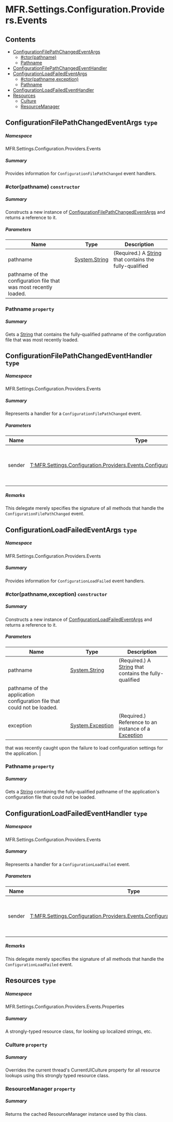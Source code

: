 <a name='assembly'></a>
# MFR.Settings.Configuration.Providers.Events

## Contents

- [ConfigurationFilePathChangedEventArgs](#T-MFR-Settings-Configuration-Providers-Events-ConfigurationFilePathChangedEventArgs 'MFR.Settings.Configuration.Providers.Events.ConfigurationFilePathChangedEventArgs')
  - [#ctor(pathname)](#M-MFR-Settings-Configuration-Providers-Events-ConfigurationFilePathChangedEventArgs-#ctor-System-String- 'MFR.Settings.Configuration.Providers.Events.ConfigurationFilePathChangedEventArgs.#ctor(System.String)')
  - [Pathname](#P-MFR-Settings-Configuration-Providers-Events-ConfigurationFilePathChangedEventArgs-Pathname 'MFR.Settings.Configuration.Providers.Events.ConfigurationFilePathChangedEventArgs.Pathname')
- [ConfigurationFilePathChangedEventHandler](#T-MFR-Settings-Configuration-Providers-Events-ConfigurationFilePathChangedEventHandler 'MFR.Settings.Configuration.Providers.Events.ConfigurationFilePathChangedEventHandler')
- [ConfigurationLoadFailedEventArgs](#T-MFR-Settings-Configuration-Providers-Events-ConfigurationLoadFailedEventArgs 'MFR.Settings.Configuration.Providers.Events.ConfigurationLoadFailedEventArgs')
  - [#ctor(pathname,exception)](#M-MFR-Settings-Configuration-Providers-Events-ConfigurationLoadFailedEventArgs-#ctor-System-String,System-Exception- 'MFR.Settings.Configuration.Providers.Events.ConfigurationLoadFailedEventArgs.#ctor(System.String,System.Exception)')
  - [Pathname](#P-MFR-Settings-Configuration-Providers-Events-ConfigurationLoadFailedEventArgs-Pathname 'MFR.Settings.Configuration.Providers.Events.ConfigurationLoadFailedEventArgs.Pathname')
- [ConfigurationLoadFailedEventHandler](#T-MFR-Settings-Configuration-Providers-Events-ConfigurationLoadFailedEventHandler 'MFR.Settings.Configuration.Providers.Events.ConfigurationLoadFailedEventHandler')
- [Resources](#T-MFR-Settings-Configuration-Providers-Events-Properties-Resources 'MFR.Settings.Configuration.Providers.Events.Properties.Resources')
  - [Culture](#P-MFR-Settings-Configuration-Providers-Events-Properties-Resources-Culture 'MFR.Settings.Configuration.Providers.Events.Properties.Resources.Culture')
  - [ResourceManager](#P-MFR-Settings-Configuration-Providers-Events-Properties-Resources-ResourceManager 'MFR.Settings.Configuration.Providers.Events.Properties.Resources.ResourceManager')

<a name='T-MFR-Settings-Configuration-Providers-Events-ConfigurationFilePathChangedEventArgs'></a>
## ConfigurationFilePathChangedEventArgs `type`

##### Namespace

MFR.Settings.Configuration.Providers.Events

##### Summary

Provides information for `ConfigurationFilePathChanged` event handlers.

<a name='M-MFR-Settings-Configuration-Providers-Events-ConfigurationFilePathChangedEventArgs-#ctor-System-String-'></a>
### #ctor(pathname) `constructor`

##### Summary

Constructs a new instance of
[ConfigurationFilePathChangedEventArgs](#T-MFR-Settings-Configuration-Providers-Events-ConfigurationFilePathChangedEventArgs 'MFR.Settings.Configuration.Providers.Events.ConfigurationFilePathChangedEventArgs')
and returns a reference to it.

##### Parameters

| Name | Type | Description |
| ---- | ---- | ----------- |
| pathname | [System.String](http://msdn.microsoft.com/query/dev14.query?appId=Dev14IDEF1&l=EN-US&k=k:System.String 'System.String') | (Required.) A [String](http://msdn.microsoft.com/query/dev14.query?appId=Dev14IDEF1&l=EN-US&k=k:System.String 'System.String') that contains the fully-qualified
pathname of the configuration file that was most recently loaded. |

<a name='P-MFR-Settings-Configuration-Providers-Events-ConfigurationFilePathChangedEventArgs-Pathname'></a>
### Pathname `property`

##### Summary

Gets a [String](http://msdn.microsoft.com/query/dev14.query?appId=Dev14IDEF1&l=EN-US&k=k:System.String 'System.String') that contains the fully-qualified
pathname of the configuration file that was most recently loaded.

<a name='T-MFR-Settings-Configuration-Providers-Events-ConfigurationFilePathChangedEventHandler'></a>
## ConfigurationFilePathChangedEventHandler `type`

##### Namespace

MFR.Settings.Configuration.Providers.Events

##### Summary

Represents a handler for a `ConfigurationFilePathChanged` event.

##### Parameters

| Name | Type | Description |
| ---- | ---- | ----------- |
| sender | [T:MFR.Settings.Configuration.Providers.Events.ConfigurationFilePathChangedEventHandler](#T-T-MFR-Settings-Configuration-Providers-Events-ConfigurationFilePathChangedEventHandler 'T:MFR.Settings.Configuration.Providers.Events.ConfigurationFilePathChangedEventHandler') | Reference to the instance of the object that raised the event. |

##### Remarks

This delegate merely specifies the signature of all methods that handle the
`ConfigurationFilePathChanged` event.

<a name='T-MFR-Settings-Configuration-Providers-Events-ConfigurationLoadFailedEventArgs'></a>
## ConfigurationLoadFailedEventArgs `type`

##### Namespace

MFR.Settings.Configuration.Providers.Events

##### Summary

Provides information for `ConfigurationLoadFailed` event handlers.

<a name='M-MFR-Settings-Configuration-Providers-Events-ConfigurationLoadFailedEventArgs-#ctor-System-String,System-Exception-'></a>
### #ctor(pathname,exception) `constructor`

##### Summary

Constructs a new instance of
[ConfigurationLoadFailedEventArgs](#T-MFR-Settings-Configuration-Providers-Events-ConfigurationLoadFailedEventArgs 'MFR.Settings.Configuration.Providers.Events.ConfigurationLoadFailedEventArgs')
and returns a reference to it.

##### Parameters

| Name | Type | Description |
| ---- | ---- | ----------- |
| pathname | [System.String](http://msdn.microsoft.com/query/dev14.query?appId=Dev14IDEF1&l=EN-US&k=k:System.String 'System.String') | (Required.) A [String](http://msdn.microsoft.com/query/dev14.query?appId=Dev14IDEF1&l=EN-US&k=k:System.String 'System.String') that contains the fully-qualified
pathname of the application configuration file that could not be loaded. |
| exception | [System.Exception](http://msdn.microsoft.com/query/dev14.query?appId=Dev14IDEF1&l=EN-US&k=k:System.Exception 'System.Exception') | (Required.) Reference to an instance of a [Exception](http://msdn.microsoft.com/query/dev14.query?appId=Dev14IDEF1&l=EN-US&k=k:System.Exception 'System.Exception')
that was recently caught upon the failure to load configuration settings for
the application. |

<a name='P-MFR-Settings-Configuration-Providers-Events-ConfigurationLoadFailedEventArgs-Pathname'></a>
### Pathname `property`

##### Summary

Gets a [String](http://msdn.microsoft.com/query/dev14.query?appId=Dev14IDEF1&l=EN-US&k=k:System.String 'System.String') containing the fully-qualified pathname
of the application's configuration file that could not be loaded.

<a name='T-MFR-Settings-Configuration-Providers-Events-ConfigurationLoadFailedEventHandler'></a>
## ConfigurationLoadFailedEventHandler `type`

##### Namespace

MFR.Settings.Configuration.Providers.Events

##### Summary

Represents a handler for a `ConfigurationLoadFailed` event.

##### Parameters

| Name | Type | Description |
| ---- | ---- | ----------- |
| sender | [T:MFR.Settings.Configuration.Providers.Events.ConfigurationLoadFailedEventHandler](#T-T-MFR-Settings-Configuration-Providers-Events-ConfigurationLoadFailedEventHandler 'T:MFR.Settings.Configuration.Providers.Events.ConfigurationLoadFailedEventHandler') | Reference to the instance of the object that raised the event. |

##### Remarks

This delegate merely specifies the signature of all methods that handle the
`ConfigurationLoadFailed` event.

<a name='T-MFR-Settings-Configuration-Providers-Events-Properties-Resources'></a>
## Resources `type`

##### Namespace

MFR.Settings.Configuration.Providers.Events.Properties

##### Summary

A strongly-typed resource class, for looking up localized strings, etc.

<a name='P-MFR-Settings-Configuration-Providers-Events-Properties-Resources-Culture'></a>
### Culture `property`

##### Summary

Overrides the current thread's CurrentUICulture property for all
  resource lookups using this strongly typed resource class.

<a name='P-MFR-Settings-Configuration-Providers-Events-Properties-Resources-ResourceManager'></a>
### ResourceManager `property`

##### Summary

Returns the cached ResourceManager instance used by this class.
